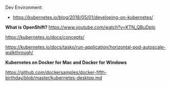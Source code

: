 Dev Environment:
  - https://kubernetes.io/blog/2018/05/01/developing-on-kubernetes/


<b>What is OpenShift?</b> https://www.youtube.com/watch?v=KTN_QBuDplo


https://kubernetes.io/docs/concepts/

https://kubernetes.io/docs/tasks/run-application/horizontal-pod-autoscale-walkthrough/

<b>Kubernetes on Docker for Mac and Docker for Windows</b>

https://github.com/dockersamples/docker-fifth-birthday/blob/master/kubernetes-desktop.md
